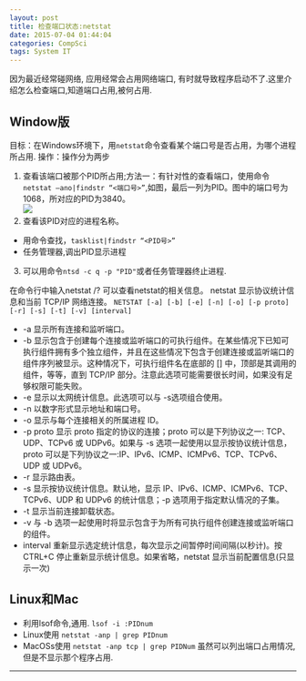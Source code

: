 ```yaml
---
layout: post
title: 检查端口状态:netstat
date: 2015-07-04 01:44:04
categories: CompSci
tags: System IT
---
```


因为最近经常碰网络, 应用经常会占用网络端口, 有时就导致程序启动不了.这里介绍怎么检查端口,知道端口占用,被何占用.

## Window版

目标：在Windows环境下，用`netstat`命令查看某个端口号是否占用，为哪个进程所占用.
操作：操作分为两步

1. 查看该端口被那个PID所占用;方法一：有针对性的查看端口，使用命令 `netstat –ano|findstr “<端口号>”`,如图，最后一列为PID。图中的端口号为1068，所对应的PID为3840。  
![](http://dl.iteye.com/upload/attachment/164587/18a81821-7c08-36b1-a23a-026ff1d5c027.jpg)  
2. 查看该PID对应的进程名称。
  - 用命令查找，`tasklist|findstr “<PID号>”`
  - 任务管理器,调出PID显示进程
3. 可以用命令`ntsd -c q -p "PID"`或者任务管理器终止进程.

在命令行中输入netstat /? 可以查看netstat的相关信息。
netstat 显示协议统计信息和当前 TCP/IP 网络连接。
`NETSTAT [-a] [-b] [-e] [-n] [-o] [-p proto] [-r] [-s] [-t] [-v] [interval]`

-  -a            显示所有连接和监听端口。
-  -b            显示包含于创建每个连接或监听端口的可执行组件。在某些情况下已知可执行组件拥有多个独立组件，并且在这些情况下包含于创建连接或监听端口的组件序列被显示。这种情况下，可执行组件名在底部的 [] 中，顶部是其调用的组件，等等，直到 TCP/IP 部分。注意此选项可能需要很长时间，如果没有足够权限可能失败。
-  -e            显示以太网统计信息。此选项可以与 -s选项组合使用。
-  -n            以数字形式显示地址和端口号。
-  -o            显示与每个连接相关的所属进程 ID。
-  -p proto      显示 proto 指定的协议的连接；proto 可以是下列协议之一: TCP、UDP、TCPv6 或 UDPv6。如果与 -s 选项一起使用以显示按协议统计信息，proto 可以是下列协议之一:IP、IPv6、ICMP、ICMPv6、TCP、TCPv6、UDP 或 UDPv6。
-  -r            显示路由表。
-  -s            显示按协议统计信息。默认地，显示 IP、IPv6、ICMP、ICMPv6、TCP、TCPv6、UDP 和 UDPv6 的统计信息；-p 选项用于指定默认情况的子集。
-  -t            显示当前连接卸载状态。
-  -v            与 -b 选项一起使用时将显示包含于为所有可执行组件创建连接或监听端口的组件。
-  interval      重新显示选定统计信息，每次显示之间暂停时间间隔(以秒计)。按 CTRL+C 停止重新显示统计信息。如果省略，netstat 显示当前配置信息(只显示一次)

## Linux和Mac

- 利用lsof命令,通用. `lsof -i :PIDnum` 
- Linux使用 	`netstat -anp | grep PIDnum`
- MacOSs使用 `netstat -anp tcp | grep PIDNum` 虽然可以列出端口占用情况,但是不显示那个程序占用.

---

